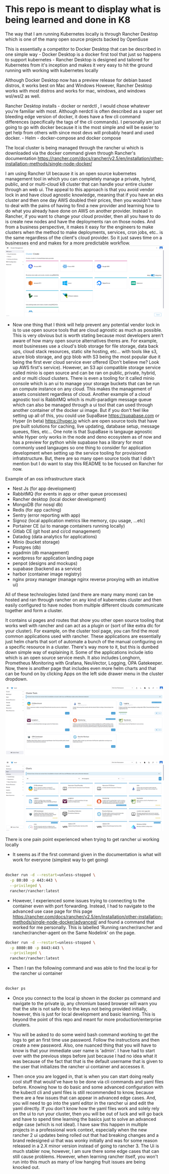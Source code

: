 # This repo is meant to display what is being learned and done in K8 

The way that I am running Kubernetes locally is through Rancher Desktop which is one of the many open source projects backed by OpenSuse

This is essentially a competitor to Docker Desktop that can be described in one simple way 
    - Docker Desktop is a docker first tool that just so happens to support kubernetes
    - Rancher Desktop is designed and tailored for Kubernetes from it's inception and makes it very easy to hit the ground running with working with kubernetes locally

Although Docker Desktop now has a preview release for debian based distros, it works best on Mac and Windows
However, Rancher Desktop works with most distros and works for mac, windows, and windows wsl/wsl2 as well.


Rancher Desktop installs 
    - docker or nerdctl , I would chose whatever you're familiar with most. Although nerdctl is often described as a super set bleeding edge version of docker, it does have a few cli command differences (specifically the tags of the cli commands). I personally am just going to go with docker because it is the most simple and will be easier to get help from others with since most devs will probably heard and used docker. 
    - Helm
    - docker-compose and docker compose

The local cluster is being managed through the rancher ui which is downloaded via the docker command given through Rancher's documentation https://rancher.com/docs/rancher/v2.5/en/installation/other-installation-methods/single-node-docker/


I am using Rancher UI because it is an open source kubernetes management tool in which you can completely manage a private, hybrid, public, and or multi-cloud k8 cluster that can handle your entire cluster through an web ui. The appeal to this approach is that you avoid vendor lock in and have cloud agnostic knowledge, meaning that if you have an eks cluster and then one day AWS doubled their prices, then you wouldn't have to deal with the pains of having to find a new provider and learning how to do what you already have done on AWS on another provider. Instead in Rancher, if you want to change your cloud provider, then all you have to do is create new nodes and have the deployments ran on those nodes. And from a business perspective, it makes it easy for the engineers to make clusters when the method to make deployments, services, cron jobs, etc.. is the same regardless of the client's cloud provider. So it just saves time on a businesses end and makes for a more predictable workflow. 
![Alt text](assets/create-cluster-or-node.png?raw=true "Title")

- Now one thing that I think will help prevent any potential vendor lock in is to use open source tools that are cloud agnostic as much as possible. This is very obvious but is worth stating because most developers aren't aware of how many open source alternatives theres are. For example, most businesses use a cloud's blob storage for file storage, data back ups, cloud stack resources, static site hosting, etc... with tools like s3, azure blob storage, and gcp blob with S3 being the most popular due it being the first ever cloud service ever offered (Don't believe me? Look up AWS first's service). However, an S3 api compatible storage service called minio is open source and can be ran on public, private, hybrid, and or multi cloud clusters. There is even a tooling for it called minio console which is an ui to manage your storage buckets that can be run an compute instance on any cloud. This makes the management of assets consistent regardless of cloud. Another example of a cloud agnostic tool is RabbitMQ which is multi-paradigm message queue which can also be managed through a ui tool that can used through another container of the docker ui image. But if you don't feel like setting up all of this, you could use SupaBase https://supabase.com or Hyper (in beta) https://hyper.io which are open source tools that have pre built solutions for caching, live updating, database setup, message queues, files, etc... One note is that SupaBase is langauge agnostic while Hyper only works in the node and deno ecosystem as of now and has a preview for python while supabase has a library for most commonly used langauges so one thing to consider for application development when setting up the service tooling for provisioned infratstructure. But, there are so many open source tools that I didn't mention but I do want to stay this README to be focused on Rancher for now.

Example of an oss infrastructure stack 
- Nest Js (for app development)
- RabbitMQ (for events in app or other queue processes)
- Rancher desktop (local docker development)
- MongoDB (for nosql db)
- Redis (for app caching)
- Sentry (error reporting with app)
- Signoz (local application metrics like memory, cpu usage, ...etc)
- Portainer CE (ui to manage containers running locally)
- Gitlab CE (git host and ci/cd management)
- Datadog (data analytics for applications)
- Minio (bucket storage)
- Postgres (db)
- pgadmin (db management)
- wordpress for application landing page
- penpot (designs and mockups)
- supabase (backend as a service)
- harbor (container image registry)
- nginx proxy manager (manage nginx reverse proxying with an intuitive ui)

All of these technologies listed (and there are many many more) can be hosted and ran through rancher on any kind of kubernetes cluster and then easily configured to have nodes from multiple different clouds communicate together and form a cluster.


It contains ui pages and routes that show you other open source tooling that works well with rancher and can act as a plugin or (sort of like extra dlc for your cluster). For example, on the cluster tool page, you can find the most common applications used with rancher. These applications are essentially just helm charts that sort of automate a bunch of the manual configuring on a specific resource in a cluster. There's way more to it, but this is dumbed down simple way of explaining it. Some of the applications include istio which is an open source service mesh. It also includes Longhorn, Prometheus Monitoring with Grafana, NeuVector, Logging, OPA Gatekeeper. Now, there is another page that includes even more helm charts and that can be found on by clicking Apps on the left side drawer menu in the cluster dropdown.  


![Alt text](assets/cluster-tools.png?raw=true "Title")

![Alt text](assets/charts.png?raw=true "Title")




There is one pain point experienced when trying to get rancher ui working locally

- It seems as if the first command given in the documentation is what will work for everyone (simplest way to get going)
```bash

docker run -d --restart=unless-stopped \
  -p 80:80 -p 443:443 \
  --privileged \
  rancher/rancher:latest

```

- However, I experienced some issues trying to connecting to the container even with port forwarding. Instead, I had to navigate to the advanced use case page for this page https://rancher.com/docs/rancher/v2.5/en/installation/other-installation-methods/single-node-docker/advanced/ and found a command that worked for me personally. This is labelled 'Running rancher/rancher and rancher/rancher-agent on the Same Nodelink' on the page. 

```bash
docker run -d --restart=unless-stopped \
  -p 8080:80 -p 8443:443 \
  --privileged \
  rancher/rancher:latest

```

- Then I ran the following command and was able to find the local ip for the rancher ui container
```bash

docker ps 

```

- Once you connect to the local ip shown in the docker ps command and navigate to the private ip, any chromium based browser will warn you that the site is not safe do to the keys not being provided initially, however, this is just for local development and basic learning. This is beyond the point of this repo and meant for more production/enterprise clusters.

- You will be asked to do some weird bash command working to get the logs to get an first time use password. Follow the instructions and then create a new password. Also, one nuanced thing that you will have to know is that your immediate user name is 'admin'. I have had to start over with the previous steps before just because I had no idea what it was because of the fact that that is the default username that is given to the user that initializes the rancher ui container and accesses it. 


- Then once you are logged in, that is when you can start doing really cool stuff that would've have to be done via cli commands and yaml files before. Knowing how to do basic and some advanced configuration with the kubectl cli and yaml files is still recommended to know, because there are a few issues that can appear in advanced edge cases. And, you will need to go into the yaml editor in the rancher ui and edit the yaml directly. If you don't know how the yaml files work and solely rely on the ui to run your cluster, then you will be out of luck and will go back and have to spend time learning the basics just to solve an advanced edge case (which is not ideal). I have saw this happen in multiple projects in a professional work context, especially when the new rancher 2 ui updates being rolled out that had breaking changes and a brand redesigned ui that was wonky initially and was for some reason released in a 2.X minor version instead of going to rancher 3. The Ui is much stabler now, however, I am sure there some edge cases that can still cause problems. However, when learning rancher itself, you won't run into this much as many of low hanging fruit issues are being knocked out.


